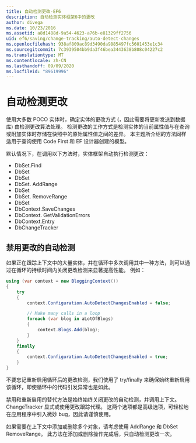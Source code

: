 ```yaml
---
title: 自动检测更改-EF6
description: 自动检测实体框架6中的更改
author: divega
ms.date: 10/23/2016
ms.assetid: a8d1488d-9a54-4623-a76b-e81329ff2756
uid: ef6/saving/change-tracking/auto-detect-changes
ms.openlocfilehash: 938af809ac89d3490da9885497fc5601453e1c34
ms.sourcegitcommit: 7c3939504bb9da3f46bea3443638b808c04227c2
ms.translationtype: MT
ms.contentlocale: zh-CN
ms.lasthandoff: 09/09/2020
ms.locfileid: "89619996"
---
```

# <a name="automatic-detect-changes"></a>自动检测更改
使用大多数 POCO 实体时，确定实体的更改方式 (，因此需要将更新发送到数据库) 由检测更改算法处理。 检测更改的工作方式是检测实体的当前属性值与在查询或附加实体时存储在快照中的原始属性值之间的差异。 本主题所介绍的方法同样适用于查询使用 Code First 和 EF 设计器创建的模型。  

默认情况下，在调用以下方法时，实体框架自动执行检测更改：  

- DbSet.Find  
- DbSet  
- DbSet  
- DbSet. AddRange
- DbSet  
- DbSet. RemoveRange
- DbSet  
- DbContext.SaveChanges  
- DbContext. GetValidationErrors  
- DbContext.Entry  
- DbChangeTracker  

## <a name="disabling-automatic-detection-of-changes"></a>禁用更改的自动检测  

如果正在跟踪上下文中的大量实体，并在循环中多次调用其中一种方法，则可以通过在循环的持续时间内关闭更改检测来显著提高性能。 例如：  

``` csharp
using (var context = new BloggingContext())
{
    try
    {
        context.Configuration.AutoDetectChangesEnabled = false;

        // Make many calls in a loop
        foreach (var blog in aLotOfBlogs)
        {
            context.Blogs.Add(blog);
        }
    }
    finally
    {
        context.Configuration.AutoDetectChangesEnabled = true;
    }
}
```  

不要忘记重新启用循环后的更改检测，我们使用了 try/finally 来确保始终重新启用该循环，即使循环中的代码引发异常也是如此。  

禁用和重新启用的替代方法是始终始终关闭更改的自动检测，并调用上下文。ChangeTracker 显式或使用更改跟踪代理。 这两个选项都是高级选项，可轻松地在应用程序中引入微妙 bug，因此请谨慎使用。  

如果需要在上下文中添加或删除多个对象，请考虑使用 AddRange 和 DbSet RemoveRange。 此方法在添加或删除操作完成后，只自动检测更改一次。 
